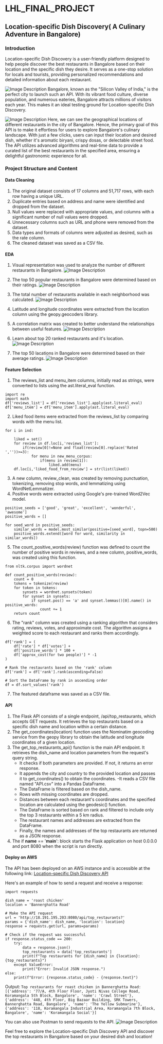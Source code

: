 # LHL_FINAL_PROJECT
## Location-specific Dish Discovery( A Culinary Adventure in Bangalore)

### Introduction
Location-specific Dish Discovery is a user-friendly platform designed to help people discover the best restaurants in Bangalore based on their location and the specific dish they desire. It serves as a one-stop solution for locals and tourists, providing personalized recommendations and detailed information about each restaurant.

![Image Description](images/Banglor.jpg "Bangalore")
Bangalore, known as the "Silicon Valley of India," is the perfect city to launch such an API. With its vibrant food culture, diverse population, and numerous eateries, Bangalore attracts millions of visitors each year. This makes it an ideal testing ground for Location-specific Dish Discovery.

![Image Description](images/geographic.png "geographic")
Here, we can see the geographical locations of different restaurants in the city of Bangalore. Hence, the primary goal of this API is to make it effortless for users to explore Bangalore's culinary landscape. With just a few clicks, users can input their location and desired dish, whether it's aromatic biryani, crispy dosas, or delectable street food. The API utilizes advanced algorithms and real-time data to provide a curated list of the best restaurants in the specified area, ensuring a delightful gastronomic experience for all.

### Project Structure and Content

#### Data Cleaning
1. The original dataset consists of 17 columns and 51,717 rows, with each row having a unique URL.
2. Duplicate entries based on address and name were identified and dropped from the dataset.
3. Null values were replaced with appropriate values, and columns with a significant number of null values were dropped.
4. Unnecessary columns such as URL and phone were removed from the dataset.
5. Data types and formats of columns were adjusted as desired, such as the rate column.
6. The cleaned dataset was saved as a CSV file.
#### EDA
1. Visual representation was used to analyze the number of different restaurants in Bangalore.
![Image Description](images/EDA1.png "Top 20")

2. The top 50 popular restaurants in Bangalore were determined based on their ratings.
![Image Description](images/EDA2.png "Top 50")

3. The total number of restaurants available in each neighborhood was calculated.
![Image Description](images/EDA3.png "neighborhood")

4. Latitude and longitude coordinates were extracted from the location column using the geopy.geocoders library.

5. A correlation matrix was created to better understand the relationships between useful features.
![Image Description](images/EDA4.png "correlation")

6. Learn about top 20 ranked restaurants and it's location.
![Image Description](images/EDA5.png "Top 20 ranked")

7. The top 50 lacations in Bangalore were determined based on their average ratings.
![Image Description](images/EDA6.png "Top 50 rated")

#### Feature Selection
1. The reviews_list and menu_item columns, initially read as strings, were converted to lists using the ast.literal_eval function.
```import ast
import re
import math
df['reviews_list'] = df['reviews_list'].apply(ast.literal_eval)
df['menu_item'] = df['menu_item'].apply(ast.literal_eval)
```
2. Liked food items were extracted from the reviews_list by comparing words with the menu list.
```ind = df[df['reviews_list']!="[]"].index
for i in ind:
    
    liked = set()
    for review in df.loc[i,'reviews_list']:
        if(review[0]!=None and float(review[0].replace('Rated ',''))>=3):
            for menu in new_menu_corpus:
                if(menu in review[1]):
                    liked.add(menu)
    df.loc[i,'liked_food_from_review'] = str(list(liked))
```
3. A new column, review_clean, was created by removing punctuation, tokenizing, removing stop words, and lemmatizing using WordNetLemmatizer.
4. Positive words were extracted using Google's pre-trained Word2Vec model.
```
positive_seeds = ['good', 'great', 'excellent', 'wonderful', 'awesome']
positive_words = []

for seed_word in positive_seeds:
    similar_words = model.most_similar(positive=[seed_word], topn=500)
    positive_words.extend([word for word, similarity in similar_words])
```
5. The count_positive_words(review) function was defined to count the number of positive words in reviews, and a new column, positive_words, was created using this function.
```
from nltk.corpus import wordnet

def count_positive_words(review):
    count = 0
    tokens = tokenize(review)
    for token in tokens:
        synsets = wordnet.synsets(token)
        for synset in synsets:
            if synset.pos() == 'a' and synset.lemmas()[0].name() in positive_words:
                count += 1
    return count
```
6. The "rank" column was created using a ranking algorithm that considers rating, reviews, votes, and approximate cost. The algorithm assigns a weighted score to each restaurant and ranks them accordingly.
```
df['rank'] = (
    df['rate'] * df['votes'] +
    df['positive_words'] * 100 +
    df['approx_cost(for two people)'] * -1
)

# Rank the restaurants based on the 'rank' column
df['rank'] = df['rank'].rank(ascending=False)

# Sort the DataFrame by rank in ascending order
df = df.sort_values('rank')
```
7. The featured dataframe was saved as a CSV file.

#### API 
1. The Flask API consists of a single endpoint, /api/top_restaurants, which accepts GET requests. It retrieves the top restaurants based on a specific dish name and location within a certain distance.
2. The get_coordinates(location) function uses the Nominatim geocoding service from the geopy library to obtain the latitude and longitude coordinates of a given location.
3. The get_top_restaurants_api() function is the main API endpoint. It retrieves the dish_name and location parameters from the request's query string.
     - It checks if both parameters are provided. If not, it returns an error response.
     - It appends the city and country to the provided location and passes it to get_coordinates() to obtain the coordinates.
      -It reads a CSV file named "API.csv" into a Pandas DataFrame.
     - The DataFrame is filtered based on the dish_name.
     - Rows with missing coordinates are dropped.
     - Distances between each restaurant's coordinates and the specified location are calculated using the geodesic() function.
     - The DataFrame is sorted based on rank and filtered to include only the top 3 restaurants within a 5 km radius.
     - The restaurant names and addresses are extracted from the DataFrame.
     - Finally, the names and addresses of the top restaurants are returned as a JSON response.
4. The if __name__ == '__main__': block starts the Flask application on host 0.0.0.0 and port 8080 when the script is run directly.

#### Deploy on AWS
The API has been deployed on an AWS instance and is accessible at the following link: [Location-specific Dish Discovery API](http://18.191.195.203:8080/api/top_restaurants?dish_name=idli&location=Whitefield)

Here's an example of how to send a request and receive a response:
```
import requests

dish_name = 'roast chicken'
location = 'Bannerghatta Road'

# Make the API request
url = 'http://18.191.195.203:8080/api/top_restaurants?'
params = {'dish_name': dish_name, 'location': location}
response = requests.get(url, params=params)

# Check if the request was successful
if response.status_code == 200:
    try:
        data = response.json()
        top_restaurants = data['top_restaurants']
        print(f"Top restaurants for {dish_name} in {location}: {top_restaurants}")
    except ValueError:
        print("Error: Invalid JSON response.")
else:
    print(f"Error: {response.status_code} - {response.text}")
```
Output: ```Top restaurants for roast chicken in Bannerghatta Road: [{'address': '77/A, 4th Floor Floor, Jyoti Nivas College Road, Koramangala 5th Block, Bangalore', 'name': 'Crawl Street'}, {'address': '448, 4th Floor, Big Bazaar Building, SRK Towers, Bannerghatta Road, Bangalore', 'name': 'The Yellow Submarine'}, {'address': '118, Koramangala Industrial Area, Koramangala 7th Block, Bangalore', 'name': 'Koramangala Social'}]```

You can also use Postman to send requests to the API.
![Image Description](images/postman.png "postman")

Feel free to explore the Location-specific Dish Discovery API and discover the top restaurants in Bangalore based on your desired dish and location!







